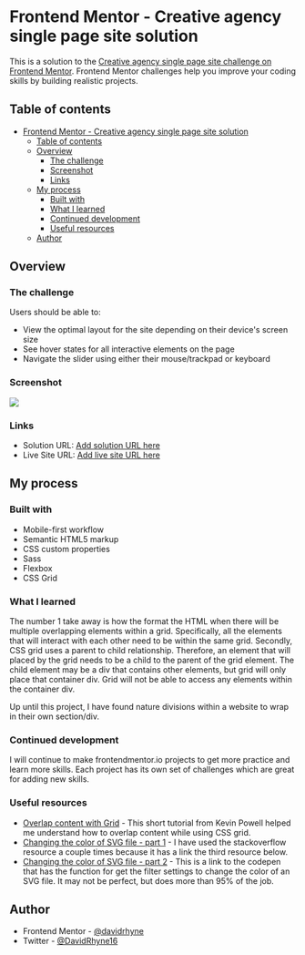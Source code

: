 # Frontend Mentor - Creative agency single page site solution

This is a solution to the [Creative agency single page site challenge on Frontend Mentor](https://www.frontendmentor.io/challenges/creative-agency-singlepage-site-Pq6V3I2RM). Frontend Mentor challenges help you improve your coding skills by building realistic projects. 

## Table of contents

- [Frontend Mentor - Creative agency single page site solution](#frontend-mentor---creative-agency-single-page-site-solution)
  - [Table of contents](#table-of-contents)
  - [Overview](#overview)
    - [The challenge](#the-challenge)
    - [Screenshot](#screenshot)
    - [Links](#links)
  - [My process](#my-process)
    - [Built with](#built-with)
    - [What I learned](#what-i-learned)
    - [Continued development](#continued-development)
    - [Useful resources](#useful-resources)
  - [Author](#author)

## Overview

### The challenge

Users should be able to:

- View the optimal layout for the site depending on their device's screen size
- See hover states for all interactive elements on the page
- Navigate the slider using either their mouse/trackpad or keyboard

### Screenshot

![](./screenshot.jpg)

### Links

- Solution URL: [Add solution URL here](https://your-solution-url.com)
- Live Site URL: [Add live site URL here](https://your-live-site-url.com)

## My process

### Built with

- Mobile-first workflow
- Semantic HTML5 markup
- CSS custom properties
- Sass
- Flexbox
- CSS Grid

### What I learned

The number 1 take away is how the format the HTML when there will be multiple overlapping elements within a grid.  Specifically, all the elements that will interact with each other need to be within the same grid.  Secondly, CSS grid uses a parent to child relationship.  Therefore, an element that will placed by the grid needs to be a child to the parent of the grid element.  The child element may be a div that contains other elements, but grid will only place that container div.  Grid will not be able to access any elements within the container div.

Up until this project, I have found nature divisions within a website to wrap in their own section/div.  

### Continued development

I will continue to make frontendmentor.io projects to get more practice and learn more skills.  Each project has its own set of challenges which are great for adding new skills.

### Useful resources

- [Overlap content with Grid](https://www.youtube.com/watch?v=HFG3BKOqOlE) - This short tutorial from Kevin Powell helped me understand how to overlap content while using CSS grid.
- [Changing the color of SVG file - part 1](https://stackoverflow.com/questions/22252472/how-to-change-the-color-of-an-svg-element) - I have used the stackoverflow resource a couple times because it has a link the third resource below.
- [Changing the color of SVG file - part 2](https://codepen.io/sosuke/pen/Pjoqqp) - This is a link to the codepen that has the function for get the filter settings to change the color of an SVG file.  It may not be perfect, but does more than 95% of the job.

## Author

- Frontend Mentor - [@davidrhyne](https://www.frontendmentor.io/profile/davidrhyne)
- Twitter - [@DavidRhyne16](https://www.twitter.com/DavidRhyne16)